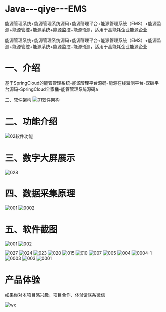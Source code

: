 # Java---qiye---EMS
能源管理系统+能源管理系统源码+能源管理平台+能源管理系统（EMS）+能源监测+能源管控+能源系统+能源监控+能源预测，适用于高能耗企业能源企业.

能源管理系统+能源管理系统源码+能源管理平台+能源管理系统（EMS）+能源监测+能源管控+能源系统+能源监控+能源预测，适用于高能耗企业能源企业

# 一、介绍

基于SpringCloud的能管管理系统-能源管理平台源码-能源在线监测平台-双碳平台源码-SpringCloud全家桶-能管管理系统源码a

二、软件架构
![01软件架构](https://github.com/user-attachments/assets/4abe1c95-7113-4e7a-bdcb-8e79579134eb)

# 二、功能介绍

![02软件功能](https://github.com/user-attachments/assets/fabc5101-321d-416a-ad08-d97f399c597f)

# 三、数字大屏展示

![028](https://github.com/user-attachments/assets/c9b949a0-d673-46d9-a339-ddcbb1531519)


# 四、数据采集原理

![001](https://github.com/user-attachments/assets/d8b025ac-7df8-413a-bbe9-c8b2fb3971d7)
![0002](https://github.com/user-attachments/assets/15b7b1f4-9ffe-40de-8331-11dd641df4ff)


# 五、软件截图
![001](https://github.com/user-attachments/assets/ce7990c9-08d2-4615-be11-a5418fff58cd)
![002](https://github.com/user-attachments/assets/733ae3d4-0c84-4a9b-834c-1fde7eabb69e)

![027](https://github.com/user-attachments/assets/37e62906-a92a-4e4b-9de7-cc2bbcc866d6)
![024](https://github.com/user-attachments/assets/3fd5bf67-3c90-4666-bbe9-cca0da1d007a)
![023](https://github.com/user-attachments/assets/4ffbea90-e6f7-444d-ba7d-96860b9f1644)
![020](https://github.com/user-attachments/assets/6e13625d-0905-4e34-81a6-7948d376e6b1)
![015](https://github.com/user-attachments/assets/95bee143-df65-4825-ad6b-5ce4cc7f96df)
![010](https://github.com/user-attachments/assets/1d7eda1f-a046-486d-b4e1-7effae942c71)
![007](https://github.com/user-attachments/assets/eebe01d4-8626-4145-a47e-8c7b59f6f58e)
![005](https://github.com/user-attachments/assets/1a0e1bf6-2a99-4383-9eb0-aacb2850bc33)
![004](https://github.com/user-attachments/assets/c7a2bb47-1f06-4709-931a-d34c79947fc4)
![0004-1](https://github.com/user-attachments/assets/a71250d4-6b00-44a8-871f-aee73aa4a44f)
![0003](https://github.com/user-attachments/assets/8dcccf6f-8407-4406-932c-fe7668a43bcb)
![003](https://github.com/user-attachments/assets/377e14ca-4212-4ec6-8bf1-b1ba45791a50)
![0001](https://github.com/user-attachments/assets/f89bd93a-6437-4266-a15d-b57b0e474983)






# 产品体验

如果你对本项目感兴趣，项目合作、体验请联系微信

![wx](https://github.com/user-attachments/assets/53eb2aa3-5473-459b-8f37-f6e213680a3c)
























